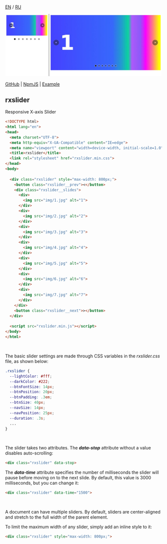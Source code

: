 <br>

[EN](https://github.com/reacton-js/rxslider/blob/main/README.md) / [RU](https://github.com/reacton-js/rxslider/blob/main/README_RU.md)

![rxslider](https://raw.githubusercontent.com/reacton-js/rxslider/main/rxslider/logo.jpg)

[GitHub](https://github.com/reacton-js/rxslider) | [NpmJS](https://www.npmjs.com/package/rxslider) | [Example](http://u92502bm.beget.tech/rxslider/)

## rxslider

Responsive X-axis Slider

```html
<!DOCTYPE html>
<html lang="en">
<head>
  <meta charset="UTF-8">
  <meta http-equiv="X-UA-Compatible" content="IE=edge">
  <meta name="viewport" content="width=device-width, initial-scale=1.0">
  <title>rxslider</title>
  <link rel="stylesheet" href="rxslider.min.css">
</head>
<body>
  
  <div class="rxslider" style="max-width: 800px;">
    <button class="rxslider__prev">≺</button>
    <div class="rxslider__slides">
      <div>
        <img src="img/1.jpg" alt="1">
      </div>
      <div>
        <img src="img/2.jpg" alt="2">
      </div>
      <div>
        <img src="img/3.jpg" alt="3">
      </div>
      <div>
        <img src="img/4.jpg" alt="4">
      </div>
      <div>
        <img src="img/5.jpg" alt="5">
      </div>
      <div>
        <img src="img/6.jpg" alt="6">
      </div>
      <div>
        <img src="img/7.jpg" alt="7">
      </div>
    </div>
    <button class="rxslider__next">≻</button>
  </div>

  <script src="rxslider.min.js"></script>
</body>
</html>
```

<br>

The basic slider settings are made through CSS variables in the *rxslider.css* file, as shown below:

```css
.rxslider {
  --lightColor: #fff; 
  --darkColor: #222;
  --btnFontSize: 14px;
  --btnPosition: 20px;
  --btnPadding: .3em;
  --btnSize: 40px;
  --navSize: 14px;
  --navPosition: 25px;
  --duration: .3s;
  ...
}
```

<br>

The slider takes two attributes. The ***data-stop*** attribute without a value disables auto-scrolling:

```html
<div class="rxslider" data-stop>
```

The ***data-time*** attribute specifies the number of milliseconds the slider will pause before moving on to the next slide. By default, this value is 3000 milliseconds, but you can change it:

```html
<div class="rxslider" data-time="1500">
```

<br>

A document can have multiple sliders. By default, sliders are center-aligned and stretch to the full width of the parent element.

To limit the maximum width of any slider, simply add an inline style to it:

```html
<div class="rxslider" style="max-width: 800px;">
```